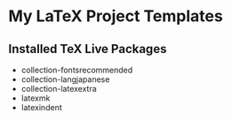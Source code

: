 # My LaTeX Project Templates

## Installed TeX Live Packages

- collection-fontsrecommended
- collection-langjapanese
- collection-latexextra
- latexmk
- latexindent